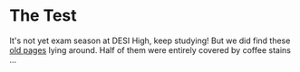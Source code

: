 # The Test 

It's not yet exam season at DESI High, keep studying!  But we did find these [old pages](https://github.com/michaelJwilson/DESI-HighSchool/blob/master/thetest/TheTest.pdf) lying around. Half of them were entirely covered by coffee stains ... 
